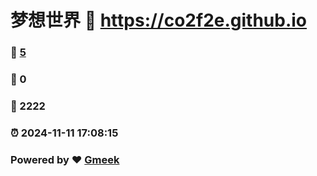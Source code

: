 # 梦想世界 :link: https://co2f2e.github.io 
### :page_facing_up: [5](https://co2f2e.github.io/tag.html) 
### :speech_balloon: 0 
### :hibiscus: 2222 
### :alarm_clock: 2024-11-11 17:08:15 
### Powered by :heart: [Gmeek](https://github.com/Meekdai/Gmeek)
